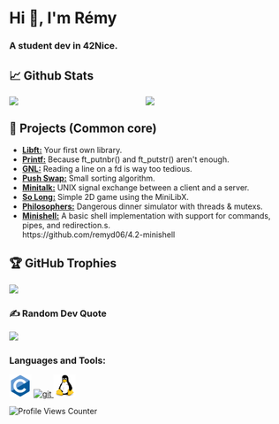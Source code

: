 <h1 >Hi 👋, I'm Rémy</h1>
<h3 >A student dev in 42Nice.</h3>

## 📈 Github Stats
<div style="display: flex; justify-content: space-between;">
  <img src="https://github-readme-stats.vercel.app/api?username=remyd06&theme=react&show_icons=true&hide_border=true&count_private=true" style="width: 48%;">
  <img src="https://github-readme-streak-stats.herokuapp.com/?user=remyd06&theme=react&hide_border=true" style="width: 51%;">
</div>

## 🔭 Projects (Common core)
<ul>
    <li><strong><a href="https://github.com/remyd06/1-libft">Libft:</a></strong> Your first own library.</li>
    <li><strong><a href="https://github.com/remyd06/2.1-ft_printf">Printf:</a></strong> Because ft_putnbr() and ft_putstr() aren't enough.</li>
    <li><strong><a href="https://github.com/remyd06/2.2-get_next_line">GNL:</a></strong> Reading a line on a fd is way too tedious.</li>
    <li><strong><a href="https://github.com/remyd06/3.1-push_swap">Push Swap:</a></strong> Small sorting algorithm.</li>
    <li><strong><a href="https://github.com/remyd06/3.2-minitalk">Minitalk:</a></strong> UNIX signal exchange between a client and a server.</li>
    <li><strong><a href="https://github.com/remyd06/3.3-so_long">So Long:</a></strong> Simple 2D game using the MiniLibX.</li>
    <li><strong><a href="https://github.com/remyd06/4.1-philosophers">Philosophers:</a></strong> Dangerous dinner simulator with threads & mutexs.</li>
    <li><strong><a href="https://github.com/remyd06/4.2-minishell">Minishell:</a></strong> A basic shell implementation with support for commands, pipes, and redirection.s.</li>
    https://github.com/remyd06/4.2-minishell

</ul>

## 🏆 GitHub Trophies
![](https://github-profile-trophy.vercel.app/?username=remyd06&theme=radical&no-frame=true&no-bg=true&margin-w=4)

### ✍️ Random Dev Quote
![](https://quotes-github-readme.vercel.app/api?type=horizontal&theme=dark)

<h3 >Languages and Tools:</h3>
<p
  <a href="https://www.cprogramming.com/" target="_blank" rel="noreferrer">
    <img src="https://raw.githubusercontent.com/devicons/devicon/master/icons/c/c-original.svg" alt="c" width="40" height="40"/>
  </a>
  <a href="https://git-scm.com/" target="_blank" rel="noreferrer">
    <img src="https://www.vectorlogo.zone/logos/git-scm/git-scm-icon.svg" alt="git" width="40" height="40"/>
  </a>
  <a href="https://www.linux.org/" target="_blank" rel="noreferrer">
    <img src="https://raw.githubusercontent.com/devicons/devicon/master/icons/linux/linux-original.svg" alt="linux" width="40" height="40"/>
  </a>
</p>

<p>
  <img src="https://visitcount.itsvg.in/api?id=rdedola&label=Profile%20Views&color=0&icon=0&pretty=false" alt="Profile Views Counter">
</p>

<div align="center">⠀⠀⠀⠀⠀⠀⠀⠀⠀⠀⠀⠀⠀⠀⠀⠀⠀⠀⠀⠀⠀⠀⠀⠀⠀⠀⠀⠀⠀⠀⠀⠀⠀
⠀⠀⠀⠀⠀⠀⠀⠀⠀⠀⠀⠀⠀⠀⠀⠀⠀⠀⠀⠀⠀⠀⠀⠀⠀⠀⠀⠀⠀⠀⠀⠀⠀⠀⠀⠀
</div>
